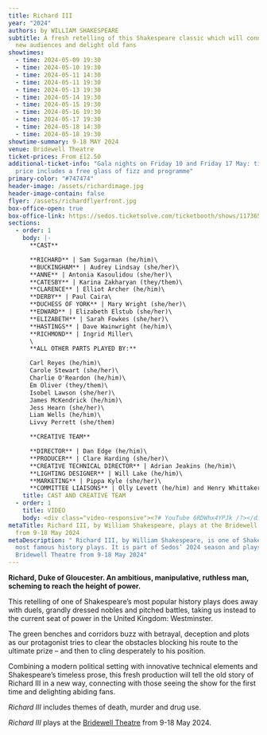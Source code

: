```yaml
---
title: Richard III
year: "2024"
authors: by WILLIAM SHAKESPEARE
subtitle: A fresh retelling of this Shakespeare classic which will connect to
  new audiences and delight old fans
showtimes:
  - time: 2024-05-09 19:30
  - time: 2024-05-10 19:30
  - time: 2024-05-11 14:30
  - time: 2024-05-11 19:30
  - time: 2024-05-13 19:30
  - time: 2024-05-14 19:30
  - time: 2024-05-15 19:30
  - time: 2024-05-16 19:30
  - time: 2024-05-17 19:30
  - time: 2024-05-18 14:30
  - time: 2024-05-18 19:30
showtime-summary: 9-18 MAY 2024
venue: Bridewell Theatre
ticket-prices: From £12.50
additional-ticket-info: "Gala nights on Friday 10 and Friday 17 May: ticket
  price includes a free glass of fizz and programme"
primary-color: "#747474"
header-image: /assets/richardimage.jpg
header-image-contain: false
flyer: /assets/richardflyerfront.jpg
box-office-open: true
box-office-link: https://sedos.ticketsolve.com/ticketbooth/shows/1173652515
sections:
  - order: 1
    body: |-
      **CAST**

      **RICHARD** | Sam Sugarman (he/him)\
      **BUCKINGHAM** | Audrey Lindsay (she/her)\
      **ANNE** | Antonia Kasoulidou (she/her)\
      **CATESBY** | Karina Zakharyan (they/them)\
      **CLARENCE** | Elliot Archer (he/him)\
      **DERBY** | Paul Caira\
      **DUCHESS OF YORK** | Mary Wright (she/her)\
      **EDWARD** | Elizabeth Elstub (she/her)\
      **ELIZABETH** | Sarah Fowkes (she/her)\
      **HASTINGS** | Dave Wainwright (he/him)\
      **RICHMOND** | Ingrid Miller\
      \
      **ALL OTHER PARTS PLAYED BY:**

      Carl Reyes (he/him)\
      Carole Stewart (she/her)\
      Charlie O'Reardon (he/him)\
      Em Oliver (they/them)\
      Isobel Lawson (she/her)\
      James McKendrick (he/him)\
      Jess Hearn (she/her)\
      Liam Wells (he/him)\
      Livvy Perrett (she/them)

      **CREATIVE TEAM**

      **DIRECTOR** | Dan Edge (he/him)\
      **PRODUCER** | Clare Harding (she/her)\
      **CREATIVE TECHNICAL DIRECTOR** | Adrian Jeakins (he/him)\
      **LIGHTING DESIGNER** | Will Lake (he/him)\
      **MARKETING** | Pippa Kyle (she/her)\
      **COMMITTEE LIAISONS** | Olly Levett (he/him) and Henry Whittaker (he/him)
    title: CAST AND CREATIVE TEAM
  - order: 1
    title: VIDEO
    body: <div class="video-responsive"><?# YouTube 6RDWhx4YPJk /?></div>
metaTitle: Richard III, by William Shakespeare, plays at the Bridewell Theatre
  from 9-18 May 2024
metaDescription: " Richard III, by William Shakespeare, is one of Shakespeare’s
  most famous history plays. It is part of Sedos’ 2024 season and plays at the
  Bridewell Theatre from 9-18 May 2024"
---
```

**Richard, Duke of Gloucester. An ambitious, manipulative, ruthless man, scheming to reach the height of power.**

This retelling of one of Shakespeare’s most popular history plays does away with duels, grandly dressed nobles and pitched battles, taking us instead to the current seat of power in the United Kingdom: Westminster. 

The green benches and corridors buzz with betrayal, deception and plots as our protagonist tries to clear the obstacles blocking his route to the ultimate prize – and then to cling desperately to his position.

Combining a modern political setting with innovative technical elements and Shakespeare’s timeless prose, this fresh production will tell the old story of Richard III in a new way, connecting with those seeing the show for the first time and delighting abiding fans.

*Richard III* includes themes of death, murder and drug use.

*Richard III* plays at the [Bridewell Theatre](https://www.sedos.co.uk/venues/bridewell) from 9-18 May 2024.